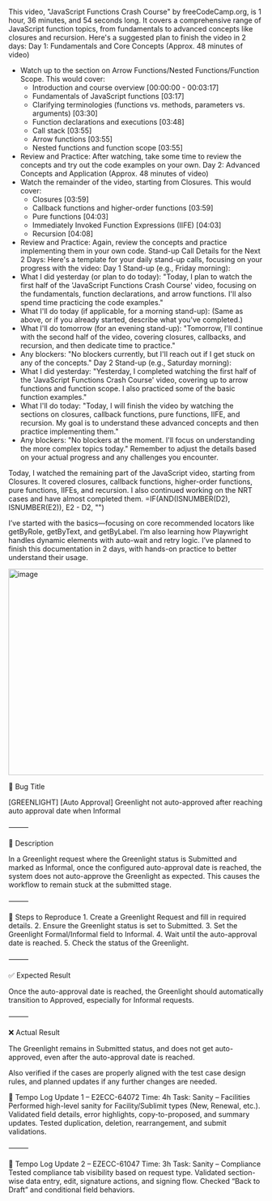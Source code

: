 This video, "JavaScript Functions Crash Course" by freeCodeCamp.org, is 1 hour, 36 minutes, and 54 seconds long. It covers a comprehensive range of JavaScript function topics, from fundamentals to advanced concepts like closures and recursion.
Here's a suggested plan to finish the video in 2 days:
Day 1: Fundamentals and Core Concepts (Approx. 48 minutes of video)
 * Watch up to the section on Arrow Functions/Nested Functions/Function Scope. This would cover:
   * Introduction and course overview [00:00:00 - 00:03:17]
   * Fundamentals of JavaScript functions [03:17]
   * Clarifying terminologies (functions vs. methods, parameters vs. arguments) [03:30]
   * Function declarations and executions [03:48]
   * Call stack [03:55]
   * Arrow functions [03:55]
   * Nested functions and function scope [03:55]
 * Review and Practice: After watching, take some time to review the concepts and try out the code examples on your own.
Day 2: Advanced Concepts and Application (Approx. 48 minutes of video)
 * Watch the remainder of the video, starting from Closures. This would cover:
   * Closures [03:59]
   * Callback functions and higher-order functions [03:59]
   * Pure functions [04:03]
   * Immediately Invoked Function Expressions (IIFE) [04:03]
   * Recursion [04:08]
 * Review and Practice: Again, review the concepts and practice implementing them in your own code.
Stand-up Call Details for the Next 2 Days:
Here's a template for your daily stand-up calls, focusing on your progress with the video:
Day 1 Stand-up (e.g., Friday morning):
 * What I did yesterday (or plan to do today): "Today, I plan to watch the first half of the 'JavaScript Functions Crash Course' video, focusing on the fundamentals, function declarations, and arrow functions. I'll also spend time practicing the code examples."
 * What I'll do today (if applicable, for a morning stand-up): (Same as above, or if you already started, describe what you've completed.)
 * What I'll do tomorrow (for an evening stand-up): "Tomorrow, I'll continue with the second half of the video, covering closures, callbacks, and recursion, and then dedicate time to practice."
 * Any blockers: "No blockers currently, but I'll reach out if I get stuck on any of the concepts."
Day 2 Stand-up (e.g., Saturday morning):
 * What I did yesterday: "Yesterday, I completed watching the first half of the 'JavaScript Functions Crash Course' video, covering up to arrow functions and function scope. I also practiced some of the basic function examples."
 * What I'll do today: "Today, I will finish the video by watching the sections on closures, callback functions, pure functions, IIFE, and recursion. My goal is to understand these advanced concepts and then practice implementing them."
 * Any blockers: "No blockers at the moment. I'll focus on understanding the more complex topics today."
Remember to adjust the details based on your actual progress and any challenges you encounter.

Today, I watched the remaining part of the JavaScript video, starting from Closures. It covered closures, callback functions, higher-order functions, pure functions, IIFEs, and recursion. I also continued working on the NRT cases and have almost completed them.
=IF(AND(ISNUMBER(D2), ISNUMBER(E2)), E2 - D2, "")

I’ve started with the basics—focusing on core recommended locators like getByRole, getByText, and getByLabel. I’m also learning how Playwright handles dynamic elements with auto-wait and retry logic. I’ve planned to finish this documentation in 2 days, with hands-on practice to better understand their usage.

<img width="612" height="408" alt="image" src="https://github.com/user-attachments/assets/bffe75d0-0bcd-4ef4-9a75-4d793403c60a" />


🐞 Bug Title

[GREENLIGHT] [Auto Approval] Greenlight not auto-approved after reaching auto approval date when Informal

⸻

📝 Description

In a Greenlight request where the Greenlight status is Submitted and marked as Informal, once the configured auto-approval date is reached, the system does not auto-approve the Greenlight as expected. This causes the workflow to remain stuck at the submitted stage.

⸻

🔁 Steps to Reproduce
	1.	Create a Greenlight Request and fill in required details.
	2.	Ensure the Greenlight status is set to Submitted.
	3.	Set the Greenlight Formal/Informal field to Informal.
	4.	Wait until the auto-approval date is reached.
	5.	Check the status of the Greenlight.

⸻

✅ Expected Result

Once the auto-approval date is reached, the Greenlight should automatically transition to Approved, especially for Informal requests.

⸻

❌ Actual Result

The Greenlight remains in Submitted status, and does not get auto-approved, even after the auto-approval date is reached.


Also verified if the cases are properly aligned with the test case design rules, and planned updates if any further changes are needed.

🔹 Tempo Log Update 1 – E2ECC-64072
Time: 4h
Task: Sanity – Facilities
Performed high-level sanity for Facility/Sublimit types (New, Renewal, etc.).
Validated field details, error highlights, copy-to-proposed, and summary updates.
Tested duplication, deletion, rearrangement, and submit validations.

⸻

🔹 Tempo Log Update 2 – EZECC-61047
Time: 3h
Task: Sanity – Compliance
Tested compliance tab visibility based on request type.
Validated section-wise data entry, edit, signature actions, and signing flow.
Checked “Back to Draft” and conditional field behaviors.
